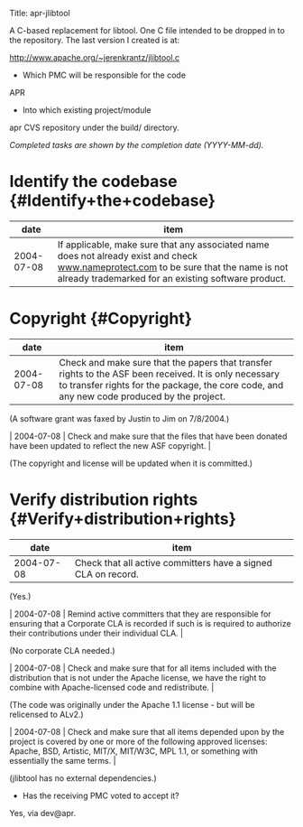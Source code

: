 Title: apr-jlibtool


A C-based replacement for libtool. One C file intended to be dropped in to the repository. The last version I created is at:


http://www.apache.org/~jerenkrantz/jlibtool.c



- Which PMC will be responsible for the code

APR



- Into which existing project/module

apr CVS repository under the build/ directory.


 _Completed tasks are shown by the completion date (YYYY-MM-dd)._ 


# Identify the codebase {#Identify+the+codebase}

| date | item |
|-------|-------|
| 2004-07-08 | If applicable, make sure that any associated name does not already exist and check www.nameprotect.com to be sure that the name is not already trademarked for an existing software product. |

# Copyright {#Copyright}

| date | item |
|-------|-------|
| 2004-07-08 | Check and make sure that the papers that transfer rights to the ASF been received. It is only necessary to transfer rights for the package, the core code, and any new code produced by the project. |

(A software grant was faxed by Justin to Jim on 7/8/2004.)


| 2004-07-08 | Check and make sure that the files that have been donated have been updated to reflect the new ASF copyright. |

(The copyright and license will be updated when it is committed.)


# Verify distribution rights {#Verify+distribution+rights}

| date | item |
|-------|-------|
| 2004-07-08 | Check that all active committers have a signed CLA on record. |

(Yes.)


| 2004-07-08 | Remind active committers that they are responsible for ensuring that a Corporate CLA is recorded if such is is required to authorize their contributions under their individual CLA. |

(No corporate CLA needed.)


| 2004-07-08 | Check and make sure that for all items included with the distribution that is not under the Apache license, we have the right to combine with Apache-licensed code and redistribute. |

(The code was originally under the Apache 1.1 license - but will be relicensed to ALv2.)


| 2004-07-08 | Check and make sure that all items depended upon by the project is covered by one or more of the following approved licenses: Apache, BSD, Artistic, MIT/X, MIT/W3C, MPL 1.1, or something with essentially the same terms. |

(jlibtool has no external dependencies.)



- Has the receiving PMC voted to accept it?

Yes, via dev@apr.

